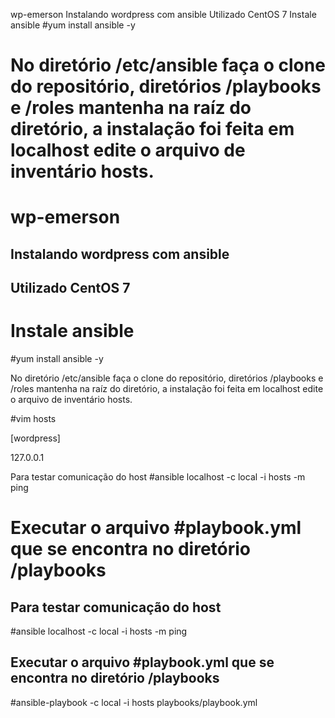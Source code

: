 wp-emerson
Instalando wordpress com ansible
Utilizado CentOS 7
Instale ansible
#yum install ansible -y

No diretório /etc/ansible faça o clone do repositório, diretórios /playbooks e /roles mantenha na raíz do diretório, a instalação foi feita em localhost edite o arquivo de inventário hosts.
=======
# wp-emerson
## Instalando wordpress com ansible

## Utilizado CentOS 7 ##

# Instale ansible 

#yum install ansible -y

No diretório /etc/ansible faça o clone do repositório, diretórios /playbooks e /roles mantenha na raíz do diretório, a instalação foi feita em localhost edite o arquivo de inventário hosts. 

#vim hosts

[wordpress]

127.0.0.1

Para testar comunicação do host
#ansible localhost -c local -i hosts -m ping

Executar o arquivo #playbook.yml que se encontra no diretório /playbooks
=======
## Para testar comunicação do host

#ansible localhost -c local -i hosts -m ping

## Executar o arquivo #playbook.yml que se encontra no diretório /playbooks

#ansible-playbook -c local -i hosts playbooks/playbook.yml
